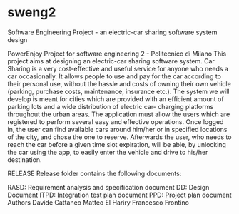 # sweng2
Software Engineering Project - an electric-car sharing software system design

PowerEnjoy
Project for software engineering 2 - Politecnico di Milano
This project aims at designing an electric-car sharing software system. Car Sharing is a very cost-effective and useful service for anyone who needs a car occasionally. It allows people to use and pay for the car according to their personal use, without the hassle and costs of owning their own vehicle (parking, purchase costs, maintenance, insurance etc.). The system we will develop is meant for cities which are provided with an efficient amount of parking lots and a wide distribution of electric car- charging platforms throughout the urban areas. The application must allow the users which are registered to perform several easy and effective operations. Once logged in, the user can find available cars around him/her or in specified locations of the city, and chose the one to reserve. Afterwards the user, who needs to reach the car before a given time slot expiration, will be able, by unlocking the car using the app, to easily enter the vehicle and drive to his/her destination.

RELEASE
Release folder contains the following documents:

RASD: Requirement analysis and specification document
DD: Design Document
ITPD: Integration test plan document
PPD: Project plan document
Authors
Davide Cattaneo
Matteo El Hariry
Francesco Frontino
